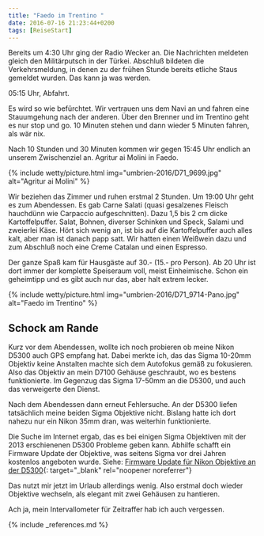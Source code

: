 ```yaml
---
title: "Faedo im Trentino "
date: 2016-07-16 21:23:44+0200
tags: [ReiseStart]
---
```

Bereits um 4:30 Uhr ging der Radio Wecker an. Die Nachrichten meldeten gleich den Militärputsch in der Türkei. Abschluß bildeten die Verkehrsmeldung, in denen zu der frühen Stunde bereits etliche Staus gemeldet wurden. Das kann ja was werden.

05:15 Uhr, Abfahrt.

Es wird so wie befürchtet. Wir vertrauen uns dem Navi an und fahren eine Stauumgehung nach der anderen. Über den Brenner und im Trentino geht es nur stop und go. 10 Minuten stehen und dann wieder 5 Minuten fahren, als wär nix.

Nach 10 Stunden und 30 Minuten kommen wir gegen 15:45 Uhr endlich an unserem Zwischenziel an. Agritur ai Molini in Faedo.

{% include wetty/picture.html img="umbrien-2016/D71_9699.jpg" alt="Agritur ai Molini" %}

Wir beziehen das Zimmer und ruhen erstmal 2 Stunden. Um 19:00 Uhr geht es zum Abendessen. Es gab Carne Salati (quasi gesalzenes Fleisch hauchdünn wie Carpaccio aufgeschnitten). Dazu 1,5 bis 2 cm dicke Kartoffelpuffer. Salat, Bohnen, diverser Schinken und Speck, Salami und zweierlei Käse. Hört sich wenig an, ist bis auf die Kartoffelpuffer auch alles kalt, aber man ist danach papp satt. Wir hatten einen Weißwein dazu und zum Abschluß noch eine Creme Catalan und einen Espresso.

Der ganze Spaß kam für Hausgäste auf 30.- (15.- pro Person). Ab 20 Uhr ist dort immer der komplette Speiseraum voll, meist Einheimische. Schon ein geheimtipp und es gibt auch nur das, aber halt extrem lecker.

{% include wetty/picture.html img="umbrien-2016/D71_9714-Pano.jpg" alt="Faedo im Trentino" %}

## Schock am Rande
Kurz vor dem Abendessen, wollte ich noch probieren ob meine Nikon D5300 auch GPS empfang hat. Dabei merkte ich, das das Sigma 10-20mm Objektiv keine Anstalten machte sich dem Autofokus gemäß zu fokusieren. Also das Objektiv an mein D7100 Gehäuse geschraubt, wo es bestens funktionierte. Im Gegenzug das Sigma 17-50mm an die D5300, und auch das verweigerte den Dienst.

Nach dem Abendessen dann erneut Fehlersuche. An der D5300 liefen tatsächlich meine beiden Sigma Objektive nicht. Bislang hatte ich dort nahezu nur ein Nikon 35mm dran, was weiterhin funktionierte.

Die Suche im Internet ergab, das es bei einigen Sigma Objektiven mit der 2013 erschienenen D5300 Probleme geben kann. Abhilfe schafft ein Firmware Update der Objektive, was seitens Sigma vor drei Jahren kostenlos angeboten wurde. Siehe: [Firmware Update für Nikon Objektive an der D5300](https://www.sigma-foto.de/service/servicehinweise/aktuelle-serviceinfos/firmware-update-fuer-nikon-objektive-an-der-d5300/){: target="_blank" rel="noopener noreferrer"}

Das nutzt mir jetzt im Urlaub allerdings wenig. Also erstmal doch wieder Objektive wechseln, als elegant mit zwei Gehäusen zu hantieren.

Ach ja, mein Intervallometer für Zeitraffer hab ich auch vergessen.

{% include _references.md %}
